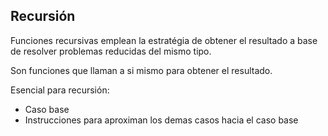 ## Recursión

Funciones recursivas emplean la estratégia de
obtener el resultado a base de resolver problemas
reducidas del mismo tipo.

Son funciones que llaman a si mismo para obtener el resultado.

Esencial para recursión:
* Caso base
* Instrucciones para aproximan los demas
casos hacia el caso base

